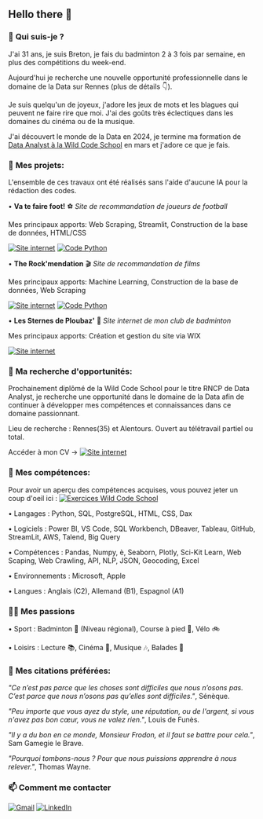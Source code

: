 ## Hello there 👋

### 🤔 **Qui suis-je ?**

J'ai 31 ans, je suis Breton, je fais du badminton 2 à 3 fois par semaine, en plus des compétitions du week-end.

Aujourd'hui je recherche une nouvelle opportunité professionnelle dans le domaine de la Data sur Rennes (plus de détails 👇).

Je suis quelqu'un de joyeux, j'adore les jeux de mots et les blagues qui peuvent ne faire rire que moi. J'ai des goûts très éclectiques dans les domaines du cinéma ou de la musique.

J'ai découvert le monde de la Data en 2024, je termine ma formation de [Data Analyst à la Wild Code School](https://www.wildcodeschool.com/fr-fr/formations-data/formation-data-analyst) en mars et j'adore ce que je fais.

### 🚧 **Mes projets:**

L'ensemble de ces travaux ont été réalisés sans l'aide d'aucune IA pour la rédaction des codes.

• **Va te faire foot!** ⚽️ *Site de recommandation de joueurs de football*

Mes principaux apports: Web Scraping, Streamlit, Construction de la base de données, HTML/CSS

[![Site internet](https://img.shields.io/badge/Site%20Streamlit-red?logo=streamlit&logoColor=white)](https://kiliancadiou-va-te-faire-foot-streamlitstreamlit-app-xttkka.streamlit.app/)   [![Code Python](https://img.shields.io/badge/Code%20Python-yellow?logo=Python&logoColor=white)](https://github.com/KilianCadiou/Va-Te-Faire-Foot/tree/2630b4472778cc216711b471cc78a97f8a7bb453/DATASET)

• **The Rock'mendation** 🎬 *Site de recommandation de films*

Mes principaux apports: Machine Learning, Construction de la base de données, Web Scraping

[![Site internet](https://img.shields.io/badge/Site%20Streamlit-red?logo=streamlit&logoColor=white)](https://kiliancadiou-the-rock-mendation-streamlitstreamlit-app-ilurtj.streamlit.app/)   [![Code Python](https://img.shields.io/badge/Code%20Python-yellow?logo=Python&logoColor=white)](https://github.com/KilianCadiou/The-Rock-mendation/tree/e00593098819c9689f22c4dd2c309c438f8d7bee/Codes)

• **Les Sternes de Ploubaz'** 🏸 *Site internet de mon club de badminton*

Mes principaux apports: Création et gestion du site via WIX

[![Site internet](https://img.shields.io/badge/Site%20Internet-white?logo=wix&logoColor=black)](https://www.les-sternes-de-ploubaz.com/)

### 🎯 **Ma recherche d'opportunités:**

Prochainement diplômé de la Wild Code School pour le titre RNCP de Data Analyst, je recherche une opportunité dans le domaine de la Data afin de continuer à développer mes compétences et connaissances dans ce domaine passionnant.

Lieu de recherche : Rennes(35) et Alentours. Ouvert au télétravail partiel ou total.

Accéder à mon CV -> [![Site internet](https://img.shields.io/badge/Mon%20CV-white?logo=googledrive&logoColor=green)](https://drive.google.com/file/d/1SELiuFPDsDE7FNEJnj_RpgmmFSA7Spq5/view?usp=sharing)

### 🌱 **Mes compétences:**

Pour avoir un aperçu des compétences acquises, vous pouvez jeter un coup d'oeil ici : [![Exercices Wild Code School](https://img.shields.io/badge/Exercices%20Wild%20Code%20School-red?logo=googlescholar&logoColor=white)](https://github.com/KilianCadiou/Cours-Wild-Code-School)

• Langages : Python, SQL, PostgreSQL, HTML, CSS, Dax

• Logiciels : Power BI, VS Code, SQL Workbench, DBeaver, Tableau, GitHub, StreamLit, AWS, Talend, Big Query

• Compétences : Pandas, Numpy, è, Seaborn, Plotly, Sci-Kit Learn, Web Scaping, Web Crawling, API, NLP, JSON, Geocoding, Excel

• Environnements : Microsoft, Apple

• Langues : Anglais (C2), Allemand (B1), Espagnol (A1)

### 💁‍♂️ **Mes passions**
    
• Sport : Badminton 🏸 (Niveau régional), Course à pied 🏃, Vélo 🚲
    
• Loisirs : Lecture 📚, Cinéma 🎥, Musique 🎶, Balades 🥾

### 💬 **Mes citations préférées:**

*"Ce n’est pas parce que les choses sont difficiles que nous n’osons pas. C’est parce que nous n’osons pas qu’elles sont difficiles."*, Sénèque.

*"Peu importe que vous ayez du style, une réputation, ou de l'argent, si vous n'avez pas bon cœur, vous ne valez rien."*, Louis de Funès.

*"Il y a du bon en ce monde, Monsieur Frodon, et il faut se battre pour cela."*, Sam Gamegie le Brave.

*"Pourquoi tombons-nous ? Pour que nous puissions apprendre à nous relever."*, Thomas Wayne.

### 📫 **Comment me contacter**

[![Gmail](https://img.shields.io/badge/Gmail-D14836?logo=gmail&logoColor=white)](mailto:kiliancadiou@gmail.com)   [![LinkedIn](https://custom-icon-badges.demolab.com/badge/LinkedIn-0A66C2?logo=linkedin-white&logoColor=fff)](https://www.linkedin.com/in/kiliancadiou/)



<!--
**KilianCadiou/KilianCadiou** is a ✨ _special_ ✨ repository because its `README.md` (this file) appears on your GitHub profile.

Here are some ideas to get you started:

- 🔭 I’m currently working on ...
- 🌱 I’m currently learning ...
- 👯 I’m looking to collaborate on ...
- 🤔 I’m looking for help with ...
- 💬 Ask me about ...
- 📫 How to reach me: ...
- 😄 Pronouns: ...
- ⚡ Fun fact: ...
-->
